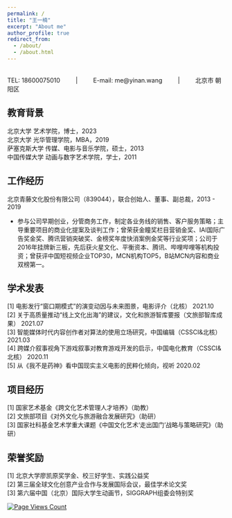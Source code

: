 ```yaml
---
permalink: /
title: "王一楠"
excerpt: "About me"
author_profile: true
redirect_from: 
  - /about/
  - /about.html
---
```

 <br/>
TEL: 18600075010  &emsp;&emsp;  |  &emsp;&emsp;  E-mail: me@yinan.wang  &emsp;&emsp;  |   &emsp;&emsp; 北京市 朝阳区

## 教育背景
北京大学 艺术学院，博士，2023<br/>
北京大学 光华管理学院，MBA，2019<br/>
萨塞克斯大学 传媒、电影与音乐学院，硕士，2013<br/>
中国传媒大学 动画与数字艺术学院，学士，2011<br/>

## 工作经历
北京青藤文化股份有限公司（839044），联合创始人、董事、副总裁，2013 - 2019<br/>
* 参与公司早期创业，分管商务工作，制定各业务线的销售、客户服务策略；主导重要项目的商业化提案及谈判工作；曾荣获金瞳奖栏目营销金奖、IAI国际广告奖金奖、腾讯营销突破奖、金榜奖年度快消案例金奖等行业奖项；公司于2016年挂牌新三板，先后获火星文化、平衡资本、腾讯、哔哩哔哩等机构投资；曾获评中国短视频企业TOP30，MCN机构TOP5，B站MCN内容和商业双榜第一。

## 学术发表
[1] 电影发行“窗口期模式”的演变动因与未来图景，电影评介（北核） 2021.10<br/>
[2] 关于高质量推动“线上文化出海”的建议，文化和旅游智库要报（文旅部智库成果） 2021.07<br/>
[3] 智能媒体时代内容创作者对算法的使用立场研究，中国编辑（CSSCI&北核） 2021.03<br/>
[4] 跨媒介叙事视角下游戏叙事对教育游戏开发的启示，中国电化教育（CSSCI&北核） 2020.11<br/>
[5] 从《我不是药神》看中国现实主义电影的民粹化倾向，视听 2020.02<br/>

## 项目经历
[1] 国家艺术基金《跨文化艺术管理人才培养》（助教）<br/>
[2] 文旅部项目《对外文化与旅游融合发展研究》（助研）<br/>
[3] 国家社科基金艺术学重大课题《中国文化艺术‘走出国门’战略与策略研究》（助研）<br/>

## 荣誉奖励
[1] 北京大学廖凯原奖学金、校三好学生、实践公益奖<br/>
[2] 第三届全球文化创意产业合作与发展国际会议，最佳学术论文奖<br/>
[3] 第六届中国（北京）国际大学生动画节，SIGGRAPH组委会特别奖<br/>

[![Page Views Count](https://badges.toozhao.com/badges/01GBQDECJK344TKGFA56YGYRHF/green.svg)](https://badges.toozhao.com/stats/01GBQDECJK344TKGFA56YGYRHF "Get your own page views count badge on badges.toozhao.com")
